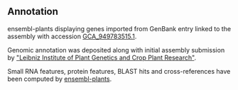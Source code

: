 **Annotation**
----------

ensembl-plants displaying genes imported from GenBank entry linked to the assembly with accession [GCA\_949783515.1](http://www.ebi.ac.uk/ena/data/view/GCA_949783515.1).

Genomic annotation was deposited along with initial assembly submission by ["Leibniz Institute of Plant Genetics and Crop Plant Research"](URL_GOES_HERE).

Small RNA features, protein features, BLAST hits and cross-references have been
computed by [ensembl-plants](https://plants.ensembl.org/info/genome/annotation/index.html).
